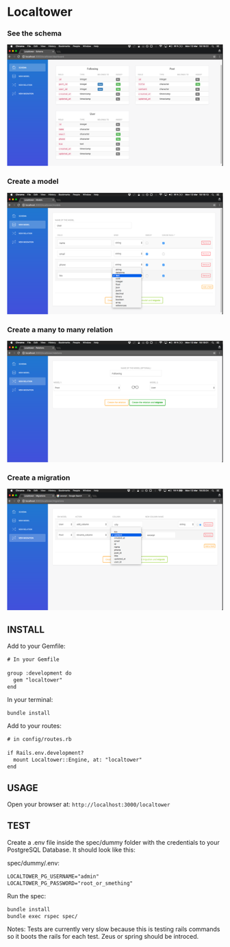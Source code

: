 # Localtower

### See the schema
![Schema](https://raw.githubusercontent.com/damln/localtower/master/public/screenshots/v0.1.6/1_schema.png)

### Create a model
![Models](https://raw.githubusercontent.com/damln/localtower/master/public/screenshots/v0.1.6/2_models_1.png)

### Create a many to many relation
![Relations](https://raw.githubusercontent.com/damln/localtower/master/public/screenshots/v0.1.6/3_relations.png)

### Create a migration
![Migrations](https://raw.githubusercontent.com/damln/localtower/master/public/screenshots/v0.1.6/4_migrations.png)


## INSTALL

Add to your Gemfile:

    # In your Gemfile

    group :development do
      gem "localtower"
    end

In your terminal:

    bundle install

Add to your routes:

    # in config/routes.rb

    if Rails.env.development?
      mount Localtower::Engine, at: "localtower"
    end

## USAGE

Open your browser at: `http://localhost:3000/localtower`

## TEST

Create a .env file inside the spec/dummy folder with the credentials to your PostgreSQL Database. It should look like this:

spec/dummy/.env:

    LOCALTOWER_PG_USERNAME="admin"
    LOCALTOWER_PG_PASSWORD="root_or_smething"

Run the spec:

    bundle install
    bundle exec rspec spec/

Notes:
Tests are currently very slow because this is testing rails commands so it boots the rails for each test. Zeus or spring should be introced.
